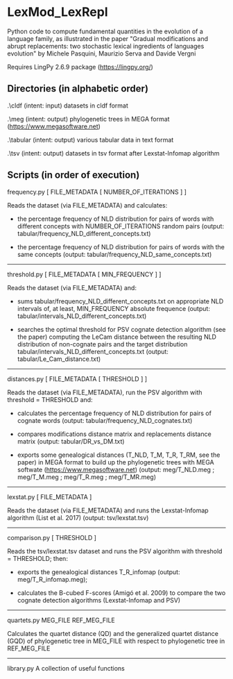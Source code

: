 # LexMod_LexRepl
Python code to compute fundamental quantities in the evolution of a language family, as illustrated in the paper 
"Gradual modifications and abrupt replacements: two stochastic lexical ingredients of languages evolution" 
by Michele Pasquini, Maurizio Serva and Davide Vergni

Requires LingPy 2.6.9 package (https://lingpy.org/)


Directories  (in alphabetic order)
---------------------------------------------------------------------------
.\cldf    (intent: input)   datasets in cldf format


.\meg     (intent: output)  phylogenetic trees in MEGA format (https://www.megasoftware.net)


.\tabular (intent: output)  various tabular data in text format


.\tsv     (intent: output)  datasets in tsv format after Lexstat-Infomap algorithm



Scripts (in order of execution)
---------------------------------------------------------------------------

frequency.py  [ FILE_METADATA  [ NUMBER_OF_ITERATIONS ] ]

Reads the dataset (via FILE_METADATA) and calculates:

- the percentage frequency of NLD distribution for pairs of words with different concepts
              with NUMBER_OF_ITERATIONS random pairs (output: tabular/frequency_NLD_different_concepts.txt)

- the percentage frequency of NLD distribution for pairs of words with the same concepts
              (output: tabular/frequency_NLD_same_concepts.txt)

------------------------------

threshold.py  [ FILE_METADATA  [ MIN_FREQUENCY ] ]

Reads the dataset (via FILE_METADATA) and:

- sums tabular/frequency_NLD_different_concepts.txt on appropriate NLD intervals of, at least,
              MIN_FREQUENCY absolute frequence (output: tabular/intervals_NLD_different_concepts.txt)

- searches the optimal threshold for PSV cognate detection algorithm (see the paper) computing
              the LeCam distance between the resulting NLD distribution of non-cognate pairs and the target
              distribution tabular/intervals_NLD_different_concepts.txt (output: tabular/Le_Cam_distance.txt)

------------------------------

distances.py  [ FILE_METADATA  [ THRESHOLD ] ]

Reads the dataset (via FILE_METADATA), run the PSV algorithm with threshold = THRESHOLD and:

- calculates the percentage frequency of NLD distribution for pairs of cognate words
              (output: tabular/frequency_NLD_cognates.txt)

- compares modifications distance matrix and replacements distance matrix
              (output: tabular/DR_vs_DM.txt)

- exports some genealogical distances (T_NLD, T_M, T_R, T_RM, see the paper) in MEGA format
              to build up the phylogenetic trees with MEGA softwate (https://www.megasoftware.net)
              (output: meg/T_NLD.meg ; meg/T_M.meg ; meg/T_R.meg ; meg/T_MR.meg)

------------------------------

lexstat.py    [ FILE_METADATA ]

Reads the dataset (via FILE_METADATA) and runs the Lexstat-Infomap algorithm (List et al. 2017)
              (output:  tsv/lexstat.tsv)

------------------------------

comparison.py [ THRESHOLD ]

Reads the tsv/lexstat.tsv dataset and runs the PSV algorithm with threshold = THRESHOLD; then:

- exports the genealogical distances T_R_infomap (output: meg/T_R_infomap.meg);

- calculates the B-cubed F-scores (Amigó et al. 2009) to compare the two cognate detection
      	      algorithms (Lexstat-Infomap and PSV)

------------------------------

quartets.py   MEG_FILE  REF_MEG_FILE

Calculates the quartet distance (QD) and the generalized quartet distance (GQD)
              of phylogenetic tree in MEG_FILE with respect to phylogenetic tree in REF_MEG_FILE
              
------------------------------

library.py    A collection of useful functions
